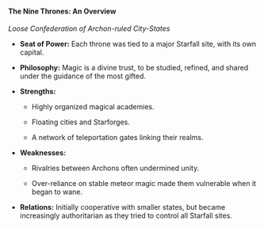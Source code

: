 #### **The Nine Thrones**: An Overview

_Loose Confederation of Archon-ruled City-States_

- **Seat of Power:** Each throne was tied to a major Starfall site, with its own capital.
    
- **Philosophy:** Magic is a divine trust, to be studied, refined, and shared under the guidance of the most gifted.
    
- **Strengths:**
    
    - Highly organized magical academies.
        
    - Floating cities and Starforges.
        
    - A network of teleportation gates linking their realms.
        
- **Weaknesses:**
    
    - Rivalries between Archons often undermined unity.
        
    - Over-reliance on stable meteor magic made them vulnerable when it began to wane.
        
- **Relations:** Initially cooperative with smaller states, but became increasingly authoritarian as they tried to control all Starfall sites.